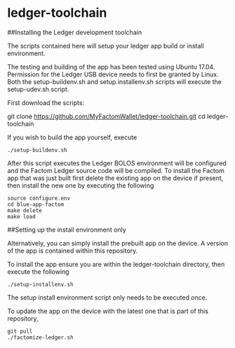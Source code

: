 # ledger-toolchain

##Installing the Ledger development toolchain

The scripts contained here will setup your ledger app build or install environment.


The testing and building of the app has been tested using Ubuntu 17.04.  Permission for the Ledger USB device needs to first be granted by Linux.  Both the setup-buildenv.sh and setup.installenv.sh scripts will execute the setup-udev.sh script.

First download the scripts:

git clone https://github.com/MyFactomWallet/ledger-toolchain.git
cd ledger-toolchain

If you wish to build the app yourself, execute

```
./setup-buildenv.sh
```

After this script executes the Ledger BOLOS environment will be configured and the Factom Ledger source code will be compiled.  To install the Factom app that was just built first delete the existing app on the device if present, then install the new one by executing the following

```
source configure.env
cd blue-app-factom
make delete
make load
```

##Setting up the install environment only

Alternatively, you can simply install the prebuilt app on the device.  A version of the app is contained within this repository.

To install the app ensure you are within the ledger-toolchain directory, then execute the following

```
./setup-installenv.sh
```

The setup install environment script only needs to be executed once.  

To update the app on the device with the latest one that is part of this repository,

```
git pull
./factomize-ledger.sh
```


